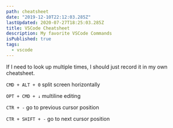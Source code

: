 ```yaml
---
path: cheatsheet
date: "2019-12-10T22:12:03.285Z"
lastUpdated: 2020-07-27T18:25:03.285Z
title: VSCode Cheatsheet
description: My favorite VSCode Commands
isPublished: true
tags:
  - vscode
---
```


If I need to look up multiple times, I should just record it in my own cheatsheet.

`CMD + ALT + 0` split screen horizontally

`OPT + CMD + ↓` multiline editing

`CTR + -` go to previous cursor position

`CTR + SHIFT + -` go to next cursor position
